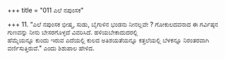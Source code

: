 +++
title = "011 ಎಲೆ ನಪುಂಸಕ"

+++
11.  “ಎಲೆ ನಪುಂಸಕ ಭೀಷ್ಮ, ಸುಡು, ಬೈಗುಳಿನ ಭಂಡನು ನೀನಲ್ಲವೇ ? ಗೋಕುಲದವನಾದ ಈ ಗರ್ವಿಷ್ಠನ ಗುಣವನ್ನು ನೀನು ಬೇಸರಗೊಳ್ಳದೆ ವಿವರಿಸಿದೆ. ಹಳಿಯಬೇಕಾದುದರಲ್ಲಿ   
ಹೆಮ್ಮೆಯನ್ನೂ ಕುಂದು ಇರುವ ಎದೆಯಲ್ಲಿ ಕುಲದ ಅತಿಶಯತೆಯನ್ನೂ ಕತ್ತಲೆಯಲ್ಲಿ ಬೆಳಕನ್ನೂ ನಿರಂತರವಾಗಿ ವರ್ಣಿಸುತ್ತಿರುವೆ." ಎಂದು ಶಿಶುಪಾಲ ಹೇಳಿದ.